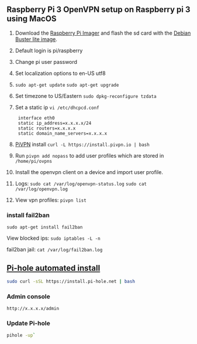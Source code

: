 ## Raspberry Pi 3 OpenVPN setup on Raspberry pi 3 using MacOS

1. Download the [Raspberry Pi Imager](https://www.raspberrypi.org/software/) and flash the sd card with the [Debian Buster lite image](https://downloads.raspberrypi.org/raspios_lite_armhf/images/raspios_lite_armhf-2021-01-12/2021-01-11-raspios-buster-armhf-lite.zip).
2. Default login is pi/raspberry
3. Change pi user password
4. Set localization options to en-US utf8
5. `sudo apt-get update`
   `sudo apt-get upgrade`
7. Set timezone to US/Eastern `sudo dpkg-reconfigure tzdata`
8. Set a static ip `vi /etc/dhcpcd.conf`
		
		interface eth0
		static ip_address=x.x.x.x/24
		static routers=x.x.x.x
		static domain_name_servers=x.x.x.x

9. [PiVPN](https://www.pivpn.io/) install `curl -L https://install.pivpn.io | bash`
10. Run `pivpn add nopass` to add user profiles which are stored in `/home/pi/ovpns`
11. Install the openvpn client on a device and import user profile.
12. Logs:
`sudo cat /var/log/openvpn-status.log`
`sudo cat /var/log/openvpn.log`

13. View vpn profiles:
`pivpn list`

### install fail2ban
`sudo apt-get install fail2ban`

View blocked ips: 
`sudo iptables -L -n`

fail2ban jail: 
`cat /var/log/fail2ban.log`

## [Pi-hole automated install](https://github.com/pi-hole/pi-hole/#one-step-automated-install)
```bash
sudo curl -sSL https://install.pi-hole.net | bash
```
### Admin console
`http://x.x.x.x/admin`

### Update Pi-hole
```bash
pihole -up`
```
